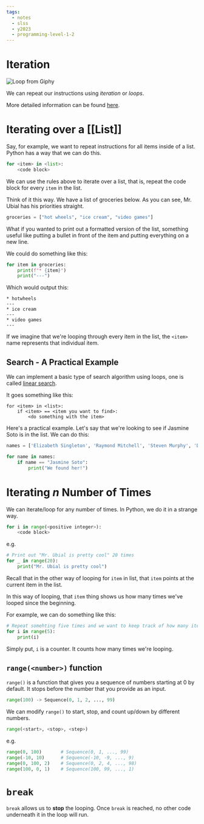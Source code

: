 ```yaml
---
tags:
  - notes
  - slss
  - y2023
  - programming-level-1-2
---
```

# Iteration

![Loop from Giphy](https://media1.giphy.com/media/6HsjDOBPwY1eIS6kE0/giphy.gif?cid=ecf05e47u4wu0hvl9m1juhmryx7t9tw7httc7qnwe9k8shyg&ep=v1_gifs_search&rid=giphy.gif&ct=g)

We can repeat our instructions using *iteration* or *loops*.

More detailed information can be found [here](https://runestone.academy/ns/books/published/thinkcspy/Strings/TraversalandtheforLoopByItem.html). 

# Iterating over a [[List]]

Say, for example, we want to repeat instructions for all items inside of a list. Python has a way that we can do this.

```python
for <item> in <list>:
	<code block>
```

We can use the rules above to iterate over a list, that is, repeat the code block for every `item` in the list.

Think of it this way. We have a list of groceries below. As you can see, Mr. Ubial has his priorities straight.

```python
groceries = ["hot wheels", "ice cream", "video games"]
```

What if you wanted to print out a formatted version of the list, something useful like putting a bullet in front of the item and putting everything on a new line.

We could do something like this:

```python
for item in groceries:
	print(f"* {item}")
	print("---")
```

Which would output this:

```console
* hotwheels
---
* ice cream
---
* video games
---
```

If we imagine that we're looping through every item in the list, the `<item>` name represents that individual item.
## Search - A Practical Example

We can implement a basic type of search algorithm using loops, one is called [linear search](https://en.wikipedia.org/wiki/Linear_search).

It goes something like this:

```pseudocodeish
for <item> in <list>:
	if <item> == <item you want to find>:
		<do something with the item>
```

Here's a practical example. Let's say that we're looking to see if Jasmine Soto is in the list. We can do this:

```python
names = ['Elizabeth Singleton', 'Raymond Mitchell', 'Steven Murphy', 'Daniel Terry', 'Glenn Fisher', 'Jasmine Soto', 'Deborah Hicks', 'Beverly Ryan', 'Jason Smith', 'Jason Washington']

for name in names:
	if name == "Jasmine Soto":
		print("We found her!")
```


# Iterating *n* Number of Times

We can iterate/loop for any number of times.
In Python, we do it in a strange way.

```python
for i in range(<positive integer>):
	<code block>
```

e.g.

```python
# Print out "Mr. Ubial is pretty cool" 20 times
for _ in range(20):
	print("Mr. Ubial is pretty cool")
```

Recall that in the other way of looping for `item` in list, that `item` points at the current item in the list.

In this way of looping, that `item` thing shows us how many times we've looped since the beginning.

For example, we can do something like this:
```python
# Repeat somehting five times and we want to keep track of how many iterations we've completed
for i in range(5):
	print(i)
```

Simply put, `i` is a counter. It counts how many times we're looping.

## `range(<number>)` function

`range()` is a function that gives you a sequence of numbers starting at 0 by default. It stops before the number that you provide as an input.
```python
range(100) -> Sequence(0, 1, 2, ..., 99)
```
We can modify `range()` to start, stop, and count up/down by different numbers.
```python
range(<start>, <stop>, <step>)
```
e.g.
```python
range(0, 100)       # Sequence(0, 1, ..., 99)
range(-10, 10)      # Sequence(-10, -9, ..., 9)
range(0, 100, 2)    # Sequence(0, 2, 4, ..., 98)
range(100, 0, 1)    # Sequence(100, 99, ..., 1)
```


# `break`

`break` allows us to **stop** the looping. Once `break` is reached, no other code underneath it in the loop will run.